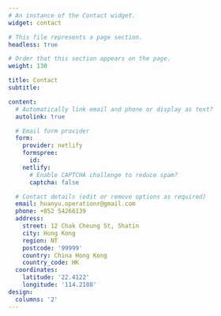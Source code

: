 ```yaml
---
# An instance of the Contact widget.
widget: contact

# This file represents a page section.
headless: true

# Order that this section appears on the page.
weight: 130

title: Contact
subtitle:

content:
  # Automatically link email and phone or display as text?
  autolink: true

  # Email form provider
  form:
    provider: netlify
    formspree:
      id:
    netlify:
      # Enable CAPTCHA challenge to reduce spam?
      captcha: false

  # Contact details (edit or remove options as required)
  email: huanyu.operationr@gmail.com
  phone: +852 54266139
  address:
    street: 12 Chak Cheung St, Shatin
    city: Hong Kong
    region: NT
    postcode: '99999'
    country: China Hong Kong
    country_code: HK
  coordinates:
    latitude: '22.4122'
    longitude: '114.2108'
design:
  columns: '2'
---
```

